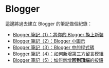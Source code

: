 Blogger
===========================

這邊將過去建立 Blogger 的筆記做個紀錄：

* [Blogger 筆記（1）：將你的 Blogger 換上新裝](20180825_Blogger_theme.md "Blogger theme")
* [Blogger 筆記（2）：Blogger 小圖示](20180825_Blogger_favicon.md "Blogger favicon")
* [Blogger 筆記（3）：Blogger 中的程式碼](20180825_Blogger_code.md "Blogger code")
* [Blogger 筆記（4）：如何新增第三方留言模組](20180901_Blogger_message_module.md "Blogger message module")
* [Blogger 筆記（5）：如何新增**回到頂端**的按鈕](20180901_Blogger_gotop.md "Blogger go top")
